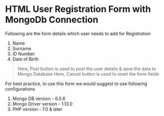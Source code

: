 # HTML User Registration Form with MongoDb Connection

Following are the form details which user needs to add for Registration

1. Name
2. Surname
3. ID Number
4. Date of Birth


> Here, Post button is used to post the user details & save the data to Mongo Database
> Here, Cancel button is used to reset the form fields

For best practice, to use this form we would suggest to use following configurations

1. Mongo DB version - 6.0.6
2. Mongo Driver version - 1.13.0
3. PHP version - 7.0 & later
